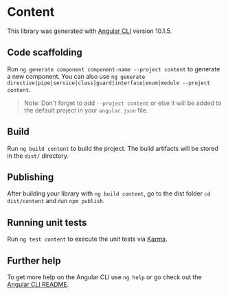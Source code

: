 # Content

This library was generated with [Angular CLI](https://github.com/angular/angular-cli) version 10.1.5.

## Code scaffolding

Run `ng generate component component-name --project content` to generate a new component. You can also use `ng generate directive|pipe|service|class|guard|interface|enum|module --project content`.
> Note: Don't forget to add `--project content` or else it will be added to the default project in your `angular.json` file. 

## Build

Run `ng build content` to build the project. The build artifacts will be stored in the `dist/` directory.

## Publishing

After building your library with `ng build content`, go to the dist folder `cd dist/content` and run `npm publish`.

## Running unit tests

Run `ng test content` to execute the unit tests via [Karma](https://karma-runner.github.io).

## Further help

To get more help on the Angular CLI use `ng help` or go check out the [Angular CLI README](https://github.com/angular/angular-cli/blob/master/README.md).
